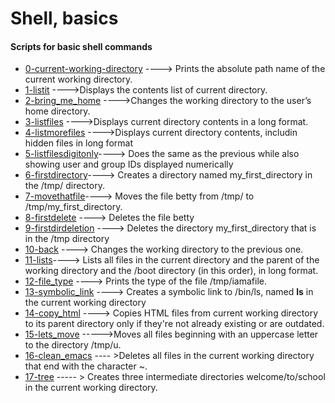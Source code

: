 # Shell, basics
#### Scripts for basic shell commands 
 
- [0-current-working-directory](https://github.com/FatjonMileti/shell/blob/main/basics/0-current_working_directory) ---->  Prints the absolute path name of the current working directory.
- [1-listit](https://github.com/FatjonMileti/shell/blob/main/basics/1-listit) ---->Displays the contents list of current directory.
- [2-bring_me_home](https://github.com/FatjonMileti/shell/blob/main/basics/2-bring_me_home) ---->Changes the working directory to the user’s home directory.
- [3-listfiles](https://github.com/FatjonMileti/shell/blob/main/basics/3-listfiles) ---->Displays current directory contents in a long format.
- [4-listmorefiles](https://github.com/FatjonMileti/shell/blob/main/basics/4-listmorefiles) ---->Displays current directory contents, includin hidden files in long format
- [5-listfilesdigitonly](https://github.com/FatjonMileti/shell/blob/main/basics/5-listfilesdigitonly)----> Does the same as the previous while also showing user and group IDs displayed numerically
- [6-firstdirectory](https://github.com/FatjonMileti/shell/blob/main/basics/6-firstdirectory)----> Creates a directory named my_first_directory in the /tmp/ directory.
- [7-movethatfile](https://github.com/FatjonMileti/shell/blob/main/basics/7-movethatfile)----> Moves the file betty from /tmp/ to /tmp/my_first_directory.
- [8-firstdelete](https://github.com/FatjonMileti/shell/blob/main/basics/8-firstdelete) ----> Deletes the file betty
- [9-firstdirdeletion](https://github.com/FatjonMileti/shell/blob/main/basics/9-firstdirdeletion) ---->  Deletes the directory my_first_directory that is in the /tmp directory
- [10-back](https://github.com/FatjonMileti/shell/blob/main/basics/10-back) ---->  Changes the working directory to the previous one.
- [11-lists](https://github.com/FatjonMileti/shell/blob/main/basics/11-lists)----> Lists all files in the current directory and the parent of the working directory and the /boot directory (in this order), in long format.
- [12-file_type](https://github.com/FatjonMileti/shell/blob/main/basics/12-file_type) ---->  Prints the type of the file /tmp/iamafile. 
- [13-symbolic_link](https://github.com/FatjonMileti/shell/blob/main/basics/13-symbolic_link) ---->  Creates a symbolic link to /bin/ls, named __ls__ in the current working directory
- [14-copy_html](https://github.com/FatjonMileti/shell/blob/main/basics/14-copy_html) ---->  Copies HTML files from current working directory to its parent directory only if they're not already existing or are outdated.
- [15-lets_move](https://github.com/FatjonMileti/shell/blob/main/basics/15-lets_move) ----->Moves all files beginning with an uppercase letter to the directory /tmp/u.
- [16-clean_emacs](https://github.com/FatjonMileti/shell/blob/main/basics/16-clean_emacs) ---- >Deletes all files in the current working directory that end with the character ~.
- [17-tree](https://github.com/FatjonMileti/shell/blob/main/basics/17-tree) ----- >  Creates three intermediate directories welcome/to/school in the current working directory.
